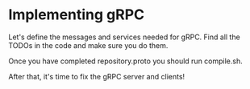 # Implementing gRPC

Let's define the messages and services needed for gRPC.
Find all the TODOs in the code and make sure you do them.

Once you have completed repository.proto you should run compile.sh.

After that, it's time to fix the gRPC server and clients!

